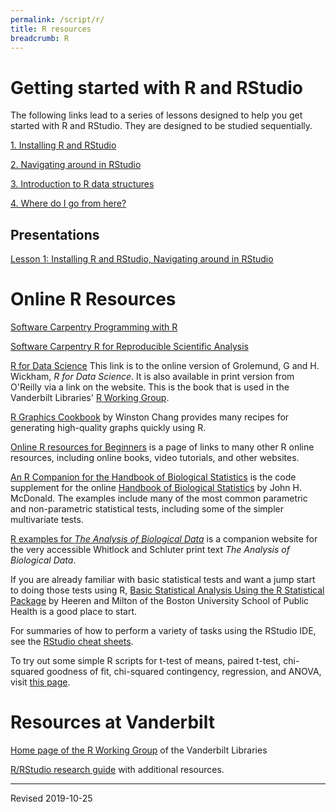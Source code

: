 ```yaml
---
permalink: /script/r/
title: R resources
breadcrumb: R
---
```


# Getting started with R and RStudio

The following links lead to a series of lessons designed to help you get started with R and RStudio.  They are designed to be studied sequentially.

[1. Installing R and RStudio](install)

[2. Navigating around in RStudio](navigate)

[3. Introduction to R data structures](structures)

[4. Where do I go from here?](next)

## Presentations

[Lesson 1: Installing R and RStudio, Navigating around in RStudio](presentations/lesson1-r-rstudio.pdf)

# Online R Resources

[Software Carpentry Programming with R](http://swcarpentry.github.io/r-novice-inflammation/)

[Software Carpentry R for Reproducible Scientific Analysis](http://swcarpentry.github.io/r-novice-gapminder/)

[R for Data Science](https://r4ds.had.co.nz/) This link is to the online version of Grolemund, G and H. Wickham, *R for Data Science*.  It is also available in print version from O'Reilly via a link on the website.  This is the book that is used in the Vanderbilt Libraries' [R Working Group](https://commodore-r-group.github.io/).

[R Graphics Cookbook](https://r-graphics.org/) by Winston Chang provides many recipes for generating high-quality graphs quickly using R.

[Online R resources for Beginners](http://www.introductoryr.co.uk/R_Resources_for_Beginners.html) is a page of links to many other R online resources, including online books, video tutorials, and other websites.

[An R Companion for the Handbook of Biological Statistics](http://rcompanion.org/rcompanion/) is the code supplement for the online [Handbook of Biological Statistics](http://www.biostathandbook.com/) by John H. McDonald.  The examples include many of the most common parametric and non-parametric statistical tests, including some of the simpler multivariate tests.

[R examples for *The Analysis of Biological Data*](http://whitlockschluter.zoology.ubc.ca/r-code) is a companion website for the very accessible Whitlock and Schluter print text *The Analysis of Biological Data*.  

If you are already familiar with basic statistical tests and want a jump start to doing those tests using R, [Basic Statistical Analysis Using the R Statistical Package](http://sphweb.bumc.bu.edu/otlt/MPH-Modules/BS/R/R-Manual/index.html) by Heeren and Milton of the Boston University School of Public Health is a good place to start.

For summaries of how to perform a variety of tasks using the RStudio IDE, see the [RStudio cheat sheets](https://www.rstudio.com/resources/cheatsheets/).

To try out some simple R scripts for t-test of means, paired t-test, chi-squared goodness of fit, chi-squared contingency, regression, and ANOVA, visit [this page](stats/).

# Resources at Vanderbilt

[Home page of the R Working Group](https://heardlibrary.github.io/commodore-r-group/) of the Vanderbilt Libraries

[R/RStudio research guide](https://researchguides.library.vanderbilt.edu/c.php?g=882675) with additional resources.

----
Revised 2019-10-25
